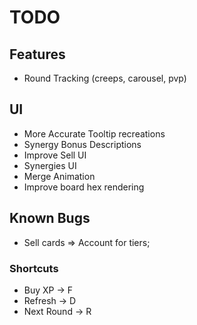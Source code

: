 # TODO

## Features

* Round Tracking (creeps, carousel, pvp)

## UI
* More Accurate Tooltip recreations
* Synergy Bonus Descriptions
* Improve Sell UI
* Synergies UI
* Merge Animation
* Improve board hex rendering

## Known Bugs

* Sell cards => Account for tiers;

### Shortcuts

* Buy XP -> F
* Refresh -> D
* Next Round -> R